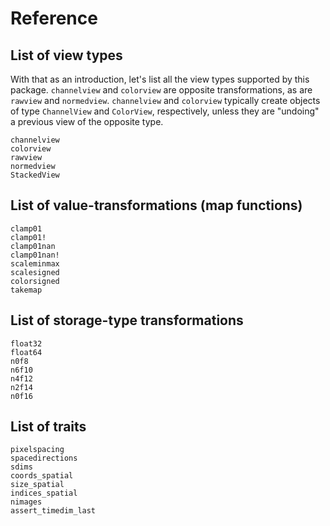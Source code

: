 # Reference

## List of view types

With that as an introduction, let's list all the view types supported
by this package.  `channelview` and `colorview` are opposite
transformations, as are `rawview` and `normedview`. `channelview` and
`colorview` typically create objects of type `ChannelView` and
`ColorView`, respectively, unless they are "undoing" a previous view
of the opposite type.

```@docs
channelview
colorview
rawview
normedview
StackedView
```

## List of value-transformations (map functions)

```@docs
clamp01
clamp01!
clamp01nan
clamp01nan!
scaleminmax
scalesigned
colorsigned
takemap
```

## List of storage-type transformations

```@docs
float32
float64
n0f8
n6f10
n4f12
n2f14
n0f16
```

## List of traits

```@docs
pixelspacing
spacedirections
sdims
coords_spatial
size_spatial
indices_spatial
nimages
assert_timedim_last
```
